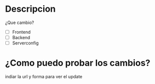 # Descripcion
¿Que cambio?

- [ ] Frontend
- [ ] Backend
- [ ] Serverconfig

# ¿Como puedo probar los cambios?
indiar la url y forma para ver el update
